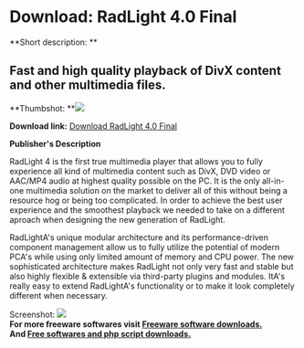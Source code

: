 # Download: RadLight 4.0 Final

**Short description: **

## Fast and high quality playback of DivX content and other multimedia files.

  
**Thumbshot: **![](http://www.freewarefiles.com/screenshot/radlight_md.gif)   
  
**Download link:** [Download RadLight 4.0 Final](http://freesoftwares.boysofts.com/RadLight-Final_program_16692.html)  
  

**Publisher's Description**  
  

RadLight 4 is the first true multimedia player that allows you to fully
experience all kind of multimedia content such as DivX, DVD video or AAC/MP4
audio at highest quality possible on the PC. It is the only all-in-one
multimedia solution on the market to deliver all of this without being a
resource hog or being too complicated. In order to achieve the best user
experience and the smoothest playback we needed to take on a different aproach
when designing the new generation of RadLight.

RadLightA's unique modular architecture and its performance-driven component
management allow us to fully utilize the potential of modern PCA's while using
only limited amount of memory and CPU power. The new sophisticated
architecture makes RadLight not only very fast and stable but also highly
flexible & extensible via third-party plugins and modules. ItA's really easy
to extend RadLightA's functionality or to make it look completely different
when necessary.

  
  
Screenshot: ![](http://www.freewarefiles.com/screenshot/radlight.gif)  
**For more freeware softwares visit [Freeware software downloads.](http://freesoftwares.boysofts.com/)**   
**And [Free softwares and php script downloads.](http://www.boysofts.com/)**


